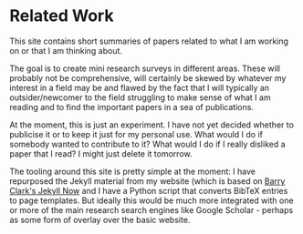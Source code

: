 # Related Work

This site contains short summaries of papers related to what I am working on or
that I am thinking about.

The goal is to create mini research surveys in different areas.  These will
probably not be comprehensive, will certainly be skewed by whatever my interest
in a field may be and flawed by the fact that I will typically an
outsider/newcomer to the field struggling to make sense of what I am reading
and to find the important papers in a sea of publications.

At the moment, this is just an experiment.
I have not yet decided whether to publicise it or to keep it just for my
personal use.
What would I do if somebody wanted to contribute to it?
What would I do if I really disliked a paper that I read?
I might just delete it tomorrow.

The tooling around this site is pretty simple at the moment: I have repurposed
the Jekyll material from my website (which is based on
[Barry Clark's Jekyll Now](https://github.com/barryclark/jekyll-now)
and I have a Python script that converts BibTeX entries to page templates.
But ideally this would be much more integrated with one or more of the main
research search engines like Google Scholar - perhaps as some form of overlay over
the basic website.
